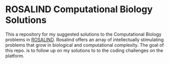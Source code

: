 # ROSALIND Computational Biology Solutions
This  a repository for my suggested solutions to the Computational Biology problems in [ROSALIND](rosalind.info). Rosalind offers an array of intellectually stimulating problems that grow in biological and computational complexity. The goal of this repo. is to follow up on my solutions to to the coding challenges on the platform. 



